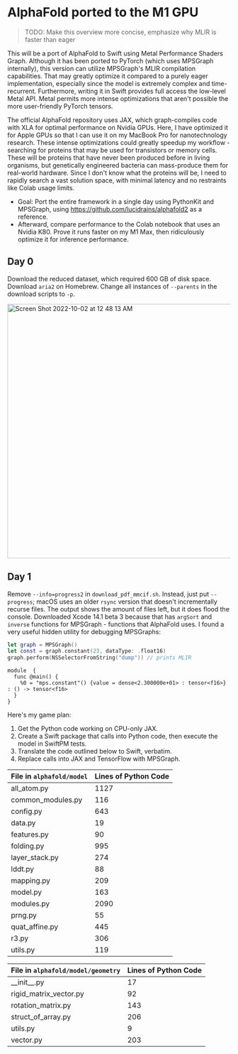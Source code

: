 # AlphaFold ported to the M1 GPU

> TODO: Make this overview more concise, emphasize why MLIR is faster than eager

This will be a port of AlphaFold to Swift using Metal Performance Shaders Graph. Although it has been ported to PyTorch (which uses MPSGraph internally), this version can utilize MPSGraph's MLIR compilation capabilities. That may greatly optimize it compared to a purely eager implementation, especially since the model is extremely complex and time-recurrent. Furthermore, writing it in Swift provides full access the low-level Metal API. Metal permits more intense optimizations that aren't possible the more user-friendly PyTorch tensors.

The official AlphaFold repository uses JAX, which graph-compiles code with XLA for optimal performance on Nvidia GPUs. Here, I have optimized it for Apple GPUs so that I can use it on my MacBook Pro for nanotechnology research. These intense optimizations could greatly speedup my workflow - searching for proteins that may be used for transistors or memory cells. These will be proteins that have never been produced before in living organisms, but genetically engineered bacteria can mass-produce them for real-world hardware. Since I don't know what the proteins will be, I need to rapidly search a vast solution space, with minimal latency and no restraints like Colab usage limits.

- Goal: Port the entire framework in a single day using PythonKit and MPSGraph, using https://github.com/lucidrains/alphafold2 as a reference.
- Afterward, compare performance to the Colab notebook that uses an Nvidia K80. Prove it runs faster on my M1 Max, then ridiculously optimize it for inference performance.

## Day 0

Download the reduced dataset, which required 600 GB of disk space. Download `aria2` on Homebrew. Change all instances of `--parents` in the download scripts to `-p`.
 
<img width="573" alt="Screen Shot 2022-10-02 at 12 48 13 AM" src="https://user-images.githubusercontent.com/71743241/193438359-27b09d85-85bb-450d-aef2-6ec025eee624.png">

## Day 1

Remove `--info=progress2` in `download_pdf_mmcif.sh`. Instead, just put `--progress`; macOS uses an older `rsync` version that doesn't incrementally recurse files. The output shows the amount of files left, but it does flood the console. Downloaded Xcode 14.1 beta 3 because that has `argSort` and `inverse` functions for MPSGraph - functions that AlphaFold uses. I found a very useful hidden utility for debugging MPSGraphs:

```swift
let graph = MPSGraph()
let const = graph.constant(23, dataType: .float16)
graph.perform(NSSelectorFromString("dump")) // prints MLIR
```
```mlir
module  {
  func @main() {
    %0 = "mps.constant"() {value = dense<2.300000e+01> : tensor<f16>} : () -> tensor<f16>
  }
}
```

Here's my game plan:

1) Get the Python code working on CPU-only JAX.
2) Create a Swift package that calls into Python code, then execute the model in SwiftPM tests.
3) Translate the code outlined below to Swift, verbatim.
4) Replace calls into JAX and TensorFlow with MPSGraph.

| File in `alphafold/model` | Lines of Python Code |
| ------------------------- | -------------------- |
| all_atom.py               | 1127                 |
| common_modules.py         | 116                  |
| config.py                 | 643                  |
| data.py                   | 19                   |
| features.py               | 90                   |
| folding.py                | 995                  |
| layer_stack.py            | 274                  |
| lddt.py                   | 88                   |
| mapping.py                | 209                  |
| model.py                  | 163                  |
| modules.py                | 2090                 |
| prng.py                   | 55                   |
| quat_affine.py            | 445                  |
| r3.py                     | 306                  |
| utils.py                  | 119                  |

| File in `alphafold/model/geometry` | Lines of Python Code |
| ---------------------------------- | -------------------- |
| \_\_init\_\_.py                    | 17                   |
| rigid_matrix_vector.py             | 92                   |
| rotation_matrix.py                 | 143                  |
| struct_of_array.py                 | 206                  |
| utils.py                           | 9                    |
| vector.py                          | 203                  |
